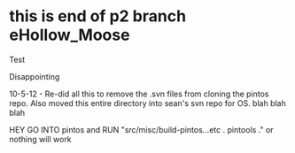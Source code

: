 this is end of p2 branch
eHollow_Moose
============
Test

Disappointing

10-5-12 - Re-did all this to remove the .svn files from cloning the pintos repo. Also moved this entire directory into sean's svn repo for OS. blah blah blah


HEY GO INTO pintos and RUN "src/misc/build-pintos...etc . pintools ." or nothing will work
